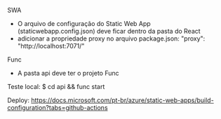 
SWA
- O arquivo de configuração do Static Web App (staticwebapp.config.json) deve ficar dentro da pasta do React
- adicionar a propriedade proxy no arquivo package.json: "proxy": "http://localhost:7071/"

Func
- A pasta api deve ter o projeto Func


Teste local:
$ cd api && func start


Deploy:
https://docs.microsoft.com/pt-br/azure/static-web-apps/build-configuration?tabs=github-actions
